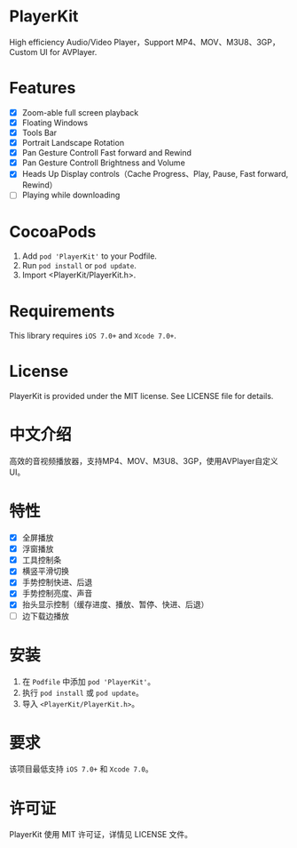 # PlayerKit

High efficiency Audio/Video Player，Support MP4、MOV、M3U8、3GP，Custom UI for AVPlayer.

# Features

- [x] Zoom-able full screen playback
- [x] Floating Windows
- [x] Tools Bar
- [x] Portrait Landscape Rotation
- [x] Pan Gesture Controll Fast forward and Rewind
- [x] Pan Gesture Controll Brightness and Volume
- [x] Heads Up Display controls（Cache Progress、Play, Pause, Fast forward, Rewind）
- [ ] Playing while downloading

# CocoaPods

1. Add `pod 'PlayerKit'` to your Podfile.
2. Run `pod install` or `pod update`.
3. Import \<PlayerKit/PlayerKit.h\>.

# Requirements

This library requires `iOS 7.0+` and `Xcode 7.0+`.

# License

PlayerKit is provided under the MIT license. See LICENSE file for details.

# 中文介绍

高效的音视频播放器，支持MP4、MOV、M3U8、3GP，使用AVPlayer自定义UI。

# 特性

- [x] 全屏播放
- [x] 浮窗播放
- [x] 工具控制条
- [x] 横竖平滑切换
- [x] 手势控制快进、后退
- [x] 手势控制亮度、声音
- [x] 抬头显示控制（缓存进度、播放、暂停、快进、后退）
- [ ] 边下载边播放

# 安装

1. 在 `Podfile` 中添加 `pod 'PlayerKit'`。
2. 执行 `pod install` 或 `pod update`。
3. 导入 `<PlayerKit/PlayerKit.h>`。

# 要求

该项目最低支持 `iOS 7.0+` 和 `Xcode 7.0`。

# 许可证

PlayerKit 使用 MIT 许可证，详情见 LICENSE 文件。
